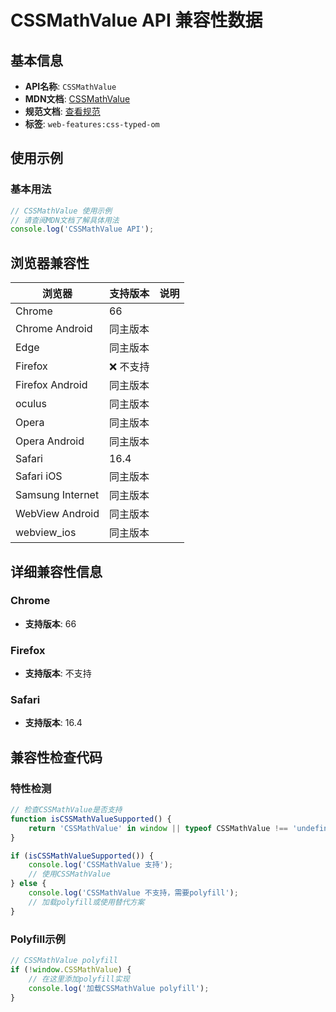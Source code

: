 # CSSMathValue API 兼容性数据

## 基本信息

- **API名称**: `CSSMathValue`
- **MDN文档**: [CSSMathValue](https://developer.mozilla.org/docs/Web/API/CSSMathValue)
- **规范文档**: [查看规范](https://drafts.css-houdini.org/css-typed-om/#complex-numeric)
- **标签**: `web-features:css-typed-om`

## 使用示例

### 基本用法

```javascript
// CSSMathValue 使用示例
// 请查阅MDN文档了解具体用法
console.log('CSSMathValue API');
```

## 浏览器兼容性

| 浏览器 | 支持版本 | 说明 |
|--------|----------|------|
| Chrome | 66 |  |
| Chrome Android | 同主版本 |  |
| Edge | 同主版本 |  |
| Firefox | ❌ 不支持 |  |
| Firefox Android | 同主版本 |  |
| oculus | 同主版本 |  |
| Opera | 同主版本 |  |
| Opera Android | 同主版本 |  |
| Safari | 16.4 |  |
| Safari iOS | 同主版本 |  |
| Samsung Internet | 同主版本 |  |
| WebView Android | 同主版本 |  |
| webview_ios | 同主版本 |  |

## 详细兼容性信息

### Chrome

- **支持版本**: 66

### Firefox

- **支持版本**: 不支持

### Safari

- **支持版本**: 16.4

## 兼容性检查代码

### 特性检测

```javascript
// 检查CSSMathValue是否支持
function isCSSMathValueSupported() {
    return 'CSSMathValue' in window || typeof CSSMathValue !== 'undefined';
}

if (isCSSMathValueSupported()) {
    console.log('CSSMathValue 支持');
    // 使用CSSMathValue
} else {
    console.log('CSSMathValue 不支持，需要polyfill');
    // 加载polyfill或使用替代方案
}
```

### Polyfill示例

```javascript
// CSSMathValue polyfill
if (!window.CSSMathValue) {
    // 在这里添加polyfill实现
    console.log('加载CSSMathValue polyfill');
}
```

